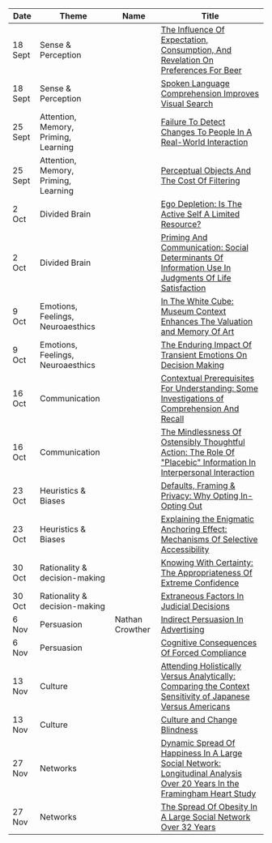 | Date    | Theme |Name | Title |
| ------- | ---- |---- | ----- |
| 18 Sept | Sense & Perception || [The Influence Of Expectation, Consumption, And Revelation On Preferences For Beer](https://www.dropbox.com/s/i1tkix2840jzmhr/Beer%20Preferences.pdf?dl=0) |
| 18 Sept | Sense & Perception || [Spoken Language Comprehension Improves Visual Search](https://www.dropbox.com/s/xwk8bm42fv9l1bo/Spoken%20language%20comprehension.pdf?dl=0) |
| 25 Sept | Attention, Memory, Priming, Learning || [Failure To Detect Changes To People In A Real-World Interaction](https://www.dropbox.com/s/jctqq2ge8dw5f4b/failure%20to%20detect%20changes.pdf?dl=0) |
| 25 Sept | Attention, Memory, Priming, Learning || [Perceptual Objects And The Cost Of Filtering](https://www.dropbox.com/s/vs8uxfv4s84axtm/Perceptual%20Objects%20and%20the%20Cost%20of%20Filtering.pdf?dl=0) |
| 2 Oct   | Divided Brain || [Ego Depletion: Is The Active Self A Limited Resource?](https://www.dropbox.com/s/p1woxysdcq24sj0/Ego%20depletion.pdf?dl=0) |
| 2 Oct   | Divided Brain || [Priming And Communication: Social Determinants Of Information Use In Judgments Of Life Satisfaction](https://www.dropbox.com/s/6o9brbi2bac3o4i/Priming%20and%20communication.pdf?dl=0) |
| 9 Oct   | Emotions, Feelings, Neuroaesthics || [In The White Cube: Museum Context Enhances The Valuation and Memory Of Art](https://www.dropbox.com/s/pgwpm7gvgol2kuc/In%20the%20white%20cube.pdf?dl=0) |
| 9 Oct   | Emotions, Feelings, Neuroaesthics || [The Enduring Impact Of Transient Emotions On Decision Making](https://www.dropbox.com/s/in5xxkifz9wr1p0/Enduring%20Impact%20Emotions-Decision%20Making.pdf?dl=0) |
| 16 Oct  | Communication || [Contextual Prerequisites For Understanding: Some Investigations of Comprehension And Recall](https://www.dropbox.com/s/uzt8e5nj2v9r35m/contextual%20prerequisites%20for%20understanding.pdf?dl=0) |
| 16 Oct  | Communication || [The Mindlessness Of Ostensibly Thoughtful Action: The Role Of "Placebic" Information In Interpersonal Interaction](https://www.dropbox.com/s/mfq67358np8jfrx/the%20mindlessness%20of%20ostensibly%20thoughtless%20action.pdf?dl=0) |
| 23 Oct  | Heuristics & Biases || [Defaults, Framing & Privacy: Why Opting In-Opting Out](https://www.dropbox.com/s/c57lvbn70x60cab/Defaults%20framing%20and%20privacy.pdf?dl=0) |
| 23 Oct  | Heuristics & Biases || [Explaining the Enigmatic Anchoring Effect: Mechanisms Of Selective Accessibility](https://www.dropbox.com/s/vihju37ob82nvxb/Explaining%20the%20enigmatic%20anchoring%20effect.pdf?dl=0) |
| 30 Oct  | Rationality & decision-making || [Knowing With Certainty: The Appropriateness Of Extreme Confidence](https://www.dropbox.com/s/cbzihvnxfhzmaun/Knowing%20with%20Certainty.pdf?dl=0) |
| 30 Oct  | Rationality & decision-making || [Extraneous Factors In Judicial Decisions](https://www.dropbox.com/s/glnbbxtmmxy3thr/Extraneous%20factors%20in%20judicial%20decisions.pdf?dl=0) |
| 6 Nov   | Persuasion |Nathan Crowther| [Indirect Persuasion In Advertising](https://www.dropbox.com/s/wrp6zoz4gi5ynsq/Indirect%20persuasion%20in%20advertising.pdf?dl=0) |
| 6 Nov   | Persuasion ||[Cognitive Consequences Of Forced Compliance](https://www.dropbox.com/s/xilkul1lqvnh2sx/cognitive-consequence-forced-compliance.pdf?dl=0) |
| 13 Nov  | Culture || [Attending Holistically Versus Analytically: Comparing the Context Sensitivity of Japanese Versus Americans](https://www.dropbox.com/s/v5nabg01fbmn452/Attending%20Holistically%20Versus%20Analytically%20Comparing%20the%20Context%20Sensitivity%20of%20Japanese%20and%20Americans.pdf?dl=0) |
| 13 Nov  | Culture || [Culture and Change Blindness](https://www.dropbox.com/s/83kvywzpjnjse28/Culture%20and%20Change%20Blindness.pdf?dl=0) |
| 27 Nov  | Networks || [Dynamic Spread Of Happiness In A Large Social Network: Longitudinal Analysis Over 20 Years In the Framingham Heart Study](https://www.dropbox.com/s/ejha1wbxp32k74w/Dynamic%20spread%20of%20happiness.pdf?dl=0) |
| 27 Nov  | Networks || [The Spread Of Obesity In A Large Social Network Over 32 Years](https://www.dropbox.com/s/ae6d8w7nux5zipx/The%20spread%20of%20obesity.pdf?dl=0) |
